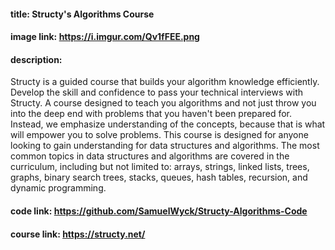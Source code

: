 #### title: Structy's Algorithms Course
#### image link: https://i.imgur.com/Qv1fFEE.png
#### description:
Structy is a guided course that builds your algorithm knowledge efficiently. Develop the skill and confidence to pass your technical interviews with Structy. A course designed to teach you algorithms and not just throw you into the deep end with problems that you haven't been prepared for. Instead, we emphasize understanding of the concepts, because that is what will empower you to solve problems. This course is designed for anyone looking to gain understanding for data structures and algorithms. The most common topics in data structures and algorithms are covered in the curriculum, including but not limited to: arrays, strings, linked lists, trees, graphs, binary search trees, stacks, queues, hash tables, recursion, and dynamic programming.
#### code link: https://github.com/SamuelWyck/Structy-Algorithms-Code
#### course link: https://structy.net/

